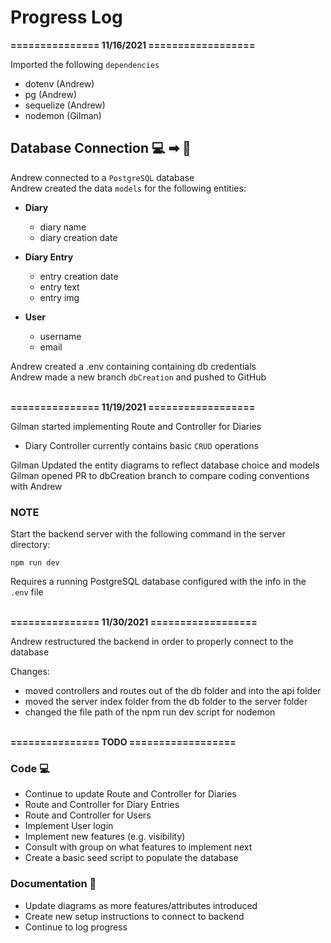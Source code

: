 # Progress Log

**=============== 11/16/2021 ==================**

Imported the following `dependencies` 

- dotenv (Andrew)
- pg (Andrew)
- sequelize (Andrew)
- nodemon (Gilman)

## Database Connection 💻 ➡ 🐘
Andrew connected to a `PostgreSQL` database <br>
Andrew created the data `models` for the following entities:

- **Diary**
  - diary name
  - diary creation date

- **Diary Entry** 
  - entry creation date
  - entry text
  - entry img

- **User**
  - username
  - email

Andrew created a .env containing containing db credentials <br>
Andrew made a new branch `dbCreation` and pushed to GitHub

<br>**=============== 11/19/2021 ==================**

Gilman started implementing Route and Controller for Diaries <br>
- Diary Controller currently contains basic `CRUD` operations

Gilman Updated the entity diagrams to reflect database choice and models <br>
Gilman opened PR to dbCreation branch to compare coding conventions with Andrew

### **NOTE**
Start the backend server with the following command in the server directory:
```
npm run dev
```
Requires a running PostgreSQL database configured with the info in the `.env` file

<br>**=============== 11/30/2021 ==================**

Andrew restructured the backend in order to properly connect to the database

Changes:<br>
- moved controllers and routes out of the db folder and into the api folder
- moved the server index folder from the db folder to the server folder
- changed the file path of the npm run dev script for nodemon

<br>**=============== TODO ==================**

### Code 💻
- Continue to update Route and Controller for Diaries
- Route and Controller for Diary Entries
- Route and Controller for Users
- Implement User login
- Implement new features (e.g. visibility)
- Consult with group on what features to implement next
- Create a basic seed script to populate the database

### Documentation 📝
- Update diagrams as more features/attributes introduced
- Create new setup instructions to connect to backend
- Continue to log progress

